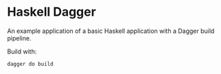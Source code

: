 # Haskell Dagger

An example application of a basic Haskell application with a Dagger build pipeline.

Build with:

```bash
dagger do build
```
